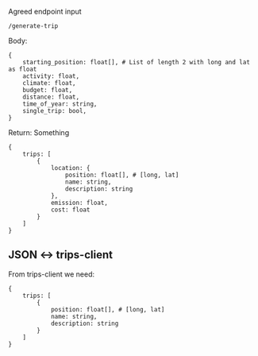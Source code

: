 Agreed endpoint input

```
/generate-trip
```

Body:

```
{
    starting_position: float[], # List of length 2 with long and lat as float
    activity: float,
    climate: float,
    budget: float,
    distance: float,
    time_of_year: string,
    single_trip: bool,
}
```

Return:
Something

```
{
    trips: [
        {
            location: {
                position: float[], # [long, lat]
                name: string,
                description: string
            },
            emission: float,
            cost: float
        }
    ]
}
```

## JSON <-> trips-client

From trips-client we need:

```
{
    trips: [
        {
            position: float[], # [long, lat]
            name: string,
            description: string
        }
    ]
}
```
